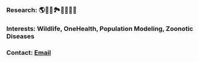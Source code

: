 ### **Research**: 🌎🔬🦌🏞️🦝💉🔢💡
### **Interests**: Wildlife, OneHealth, Population Modeling, Zoonotic Diseases 
### **Contact**: [Email](mailto:rdt0029@auburn.edu)  



